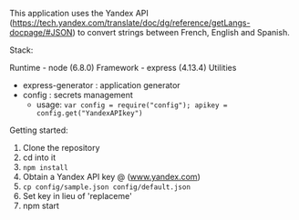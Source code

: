 This application uses the Yandex API (https://tech.yandex.com/translate/doc/dg/reference/getLangs-docpage/#JSON) to convert strings between French, English and Spanish.

Stack:

Runtime - node (6.8.0)
Framework - express (4.13.4)
Utilities
  - express-generator : application generator
  - config : secrets management
    - usage:
      `
        var config = require("config");
        apikey = config.get("YandexAPIkey")
      `


Getting started:

1. Clone the repository
2. cd into it
3. `npm install`
4. Obtain a Yandex API key @ (www.yandex.com)
5. `cp config/sample.json config/default.json`
6. Set key in lieu of 'replaceme'
7. npm start